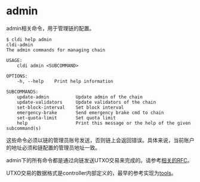 # admin

admin相关命令，用于管理链的配置。

```plaintext
$ cldi help admin
cldi-admin
The admin commands for managing chain

USAGE:
    cldi admin <SUBCOMMAND>

OPTIONS:
    -h, --help    Print help information

SUBCOMMANDS:
    update-admin          Update admin of the chain
    update-validators     Update validators of the chain
    set-block-interval    Set block interval
    emergency-brake       Send emergency brake cmd to chain
    set-quota-limit       Set quota limit
    help                  Print this message or the help of the given subcommand(s)
```

这些命令必须以链的管理员账号发送，否则链上会返回错误。具体来说，当前账户的地址必须和链配置的管理员地址一致。

admin下的所有命令都是通过向链发送UTXO交易来完成的。请参考[相关的RFC](https://github.com/cita-cloud/rfcs/blob/master/rfcs/0002-technology/0002-technology.md#%E7%B3%BB%E7%BB%9F%E9%85%8D%E7%BD%AE)。

UTXO交易的数据格式是controller内部定义的，最早的参考实现为[tools](https://github.com/cita-cloud/tools)。
